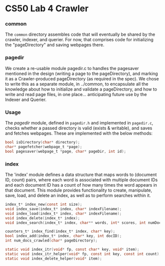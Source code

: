 # CS50 Lab 4 Crawler 
### common

The `common` directory assembles code that will eventually be shared by the crawler, indexer, and querier. For now, that comprises code for initializing the "pageDirectory" and saving webpages there.

### pagedir
We create a re-usable module pagedir.c to handles the pagesaver mentioned in the design (writing a page to the pageDirectory), and marking it as a Crawler-produced pageDirectory (as required in the spec). We chose to write this as a separate module, in ../common, to encapsulate all the knowledge about how to initialize and validate a pageDirectory, and how to write and read page files, in one place... anticipating future use by the Indexer and Querier.

### Usage

The *pagedir* module, defined in `pagedir.h` and implemented in `pagedir.c`, checks whether a passed directory is valid (exists & writable), and saves and fetches webpages. These are implemented with the below methods:

```c
bool isDirectory(char* directory);
char* pagefetcher(webpage_t *page);
bool pagesaver(webpage_t *page, char* pageDir, int id);
```

### index
The 'index' module defines a data structure that maps words to (document ID, count) pairs, where each word is associated with multiple document IDs and each document ID has a count of how many times the word appears in that document. This module provides functionality to create, manipulate, save, load, and delete an index, as well as to perform searches within it.

```c
index_t* index_new(const int size);
void index_save(index_t* index, char* indexFilename);
void index_load(index_t* index, char* indexFilename);
void index_delete(index_t* index);
void index_search(index_t* index, char** words, int* scores, int numDocs, int numWords);

counters_t* index_find(index_t* index, char* key);
bool index_add(index_t* index, char* key, int docID);
int num_docs_crawled(char* pageDirectory);

static void index_itr(void* fp, const char* key, void* item);
static void index_itr_helper(void* fp, const int key, const int count);
static void index_delete_helper(void* item);
```